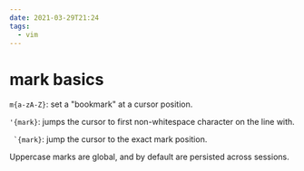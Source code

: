 ```yaml
---
date: 2021-03-29T21:24
tags:
  - vim
---
```


# mark basics

`m{a-zA-Z}`: set a "bookmark" at a cursor position.

`'{mark}`: jumps the cursor to first non-whitespace character on the line with.

`` `{mark}``: jump the cursor to the exact mark position.

Uppercase marks are global, and by default are persisted across sessions.
